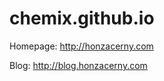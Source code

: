 chemix.github.io
================

Homepage: http://honzacerny.com

Blog: http://blog.honzacerny.com